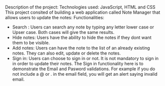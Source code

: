 Description of the project:
Technologies used: JavaScript, HTML and CSS
This project consited of building a web application called Note Manager that allows users to update the notes: 
Functionalities: 
- Search : Users can search any note by typing any letter lower case or Upser case. Both cases will give the same results.
- Hide notes: Users have the ability to hide the notes if they dont want them to be visible.
- Add notes: Users can have the note to the list of an already existing notes. They can also edit, update or delete the notes.
- Sign in: Users can choose to sign in or not. It is not mandatory to sign in in order to update their notes. The Sign in functionality here is to demonstrate the Email and Pasword validations. For example if you do not include a @ or . in the email field, you will get an alert saying invalid email. 
  
